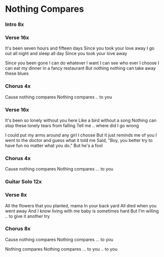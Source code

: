 # Nothing Compares


### Intro  8x

### Verse  16x
It's been seven hours and fifteen days
Since you took your love away
I go out all night and sleep all day
Since you took your love away

Since you been gone I can do whatever I want
I can see who ever I choose
I can eat my dinner in a fancy restaurant
But nothing nothing can take away these blues

### Chorus  4x
Cause nothing compares
Nothing compares .. to you

### Verse  16x
It's been so lonely without you here
Like a bird without a song
Nothing can stop these lonely tears from falling
Tell me .. where did I go wrong

I could put my arms around any girl I choose
But it just reminds me of you
I went to the doctor and guess what it told me
Said, "Boy, you better try to have fun no matter what you do."
But he's a fool

### Chorus  4x
Cause nothing compares
Nothing compares ... to you

### Guitar Solo  12x

### Verse  8x
All the flowers that you planted, mama
In your back yard
All died when you went away
And I know living with me baby is sometimes hard
But I'm willing .. to give it another try

### Chorus  8x
Cause nothing compares
Nothing compares ... to you

Nothing compares
Nothing compares ... to you .. to you  
